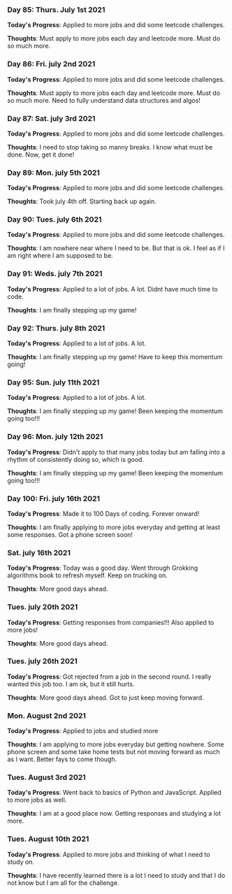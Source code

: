 ### Day 85: Thurs. July 1st 2021

**Today's Progress**: Applied to more jobs and did some leetcode challenges.

**Thoughts**: Must apply to more jobs each day and leetcode more. Must do so much more.

### Day 86: Fri. july 2nd 2021

**Today's Progress**: Applied to more jobs and did some leetcode challenges.

**Thoughts**: Must apply to more jobs each day and leetcode more. Must do so much more. Need to fully understand data structures and algos!

### Day 87: Sat. july 3rd 2021

**Today's Progress**: Applied to more jobs and did some leetcode challenges.

**Thoughts**: I need to stop taking so manny breaks. I know what must be done. Now, get it done!

### Day 89: Mon. july 5th 2021

**Today's Progress**: Applied to more jobs and did some leetcode challenges.

**Thoughts**: Took july 4th off. Starting back up again.

### Day 90: Tues. july 6th 2021

**Today's Progress**: Applied to more jobs and did some leetcode challenges.

**Thoughts**: I am nowhere near where I need to be. But that is ok. I feel as if I am right where I am supposed to be.

### Day 91: Weds. july 7th 2021

**Today's Progress**: Applied to a lot of jobs. A lot. Didnt have much time to code.

**Thoughts**: I am finally stepping up my game!

### Day 92: Thurs. july 8th 2021

**Today's Progress**: Applied to a lot of jobs. A lot. 

**Thoughts**: I am finally stepping up my game! Have to keep this momentum going!

### Day 95: Sun. july 11th 2021

**Today's Progress**: Applied to a lot of jobs. A lot. 

**Thoughts**: I am finally stepping up my game! Been keeping the momentum going too!!!

### Day 96: Mon. july 12th 2021

**Today's Progress**: Didn't apply to that many jobs today but am falling into a rhythm of consistently doing so, which is good.

**Thoughts**: I am finally stepping up my game! Been keeping the momentum going too!!!

### Day 100: Fri. july 16th 2021

**Today's Progress**: Made it to 100 Days of coding. Forever onward!

**Thoughts**: I am finally applying to more jobs everyday and getting at least some responses. Got a phone screen soon!

### Sat. july 16th 2021

**Today's Progress**: Today was a good day. Went through Grokking algorithms book to refresh myself. Keep on trucking on.

**Thoughts**: More good days ahead.

### Tues. july 20th 2021

**Today's Progress**: Getting responses from companies!!! Also applied to more jobs!

**Thoughts**: More good days ahead.

### Tues. july 26th 2021

**Today's Progress**: Got rejected from a job in the second round. I really wanted this job too. I am ok, but it still hurts.

**Thoughts**: More good days ahead. Got to just keep moving forward.

### Mon. August 2nd 2021

**Today's Progress**: Applied to jobs and studied more

**Thoughts**: I am applying to more jobs everyday but getting nowhere. Some phone screen and some take home tests but not moving forward as much as I want. Better fays to come though.

### Tues. August 3rd 2021

**Today's Progress**: Went back to basics of Python and JavaScript. Applied to more jobs as well.

**Thoughts**: I am at a good place now. Getting responses and studying a lot more.

### Tues. August 10th 2021

**Today's Progress**: Applied to more jobs and thinking of what I need to study on.

**Thoughts**: I have recently learned there is a lot I need to study and that I do not know but I am all for the challenge.

